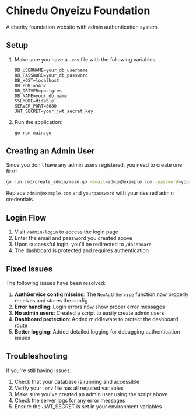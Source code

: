 # Chinedu Onyeizu Foundation

A charity foundation website with admin authentication system.

## Setup

1. Make sure you have a `.env` file with the following variables:
   ```
   DB_USERNAME=your_db_username
   DB_PASSWORD=your_db_password
   DB_HOST=localhost
   DB_PORT=5432
   DB_DRIVER=postgres
   DB_NAME=your_db_name
   SSLMODE=disable
   SERVER_PORT=8080
   JWT_SECRET=your_jwt_secret_key
   ```

2. Run the application:
   ```bash
   go run main.go
   ```

## Creating an Admin User

Since you don't have any admin users registered, you need to create one first:

```bash
go run cmd/create_admin/main.go -email=admin@example.com -password=yourpassword
```

Replace `admin@example.com` and `yourpassword` with your desired admin credentials.

## Login Flow

1. Visit `/admin/login` to access the login page
2. Enter the email and password you created above
3. Upon successful login, you'll be redirected to `/dashboard`
4. The dashboard is protected and requires authentication

## Fixed Issues

The following issues have been resolved:

1. **AuthService config missing**: The `NewAuthService` function now properly receives and stores the config
2. **Error handling**: Login errors now show proper error messages
3. **No admin users**: Created a script to easily create admin users
4. **Dashboard protection**: Added middleware to protect the dashboard route
5. **Better logging**: Added detailed logging for debugging authentication issues

## Troubleshooting

If you're still having issues:

1. Check that your database is running and accessible
2. Verify your `.env` file has all required variables
3. Make sure you've created an admin user using the script above
4. Check the server logs for any error messages
5. Ensure the JWT_SECRET is set in your environment variables 
